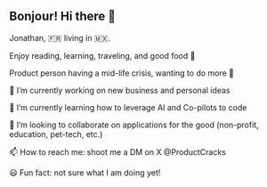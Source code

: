 ## Bonjour! Hi there 👋

Jonathan, 🇫🇷 living in 🇲🇽.

Enjoy reading, learning, traveling, and good food 🌮

Product person having a mid-life crisis, wanting to do more 🙏

🔭 I’m currently working on new business and personal ideas

🌱 I’m currently learning how to leverage AI and Co-pilots to code

👯 I’m looking to collaborate on applications for the good (non-profit, education, pet-tech, etc.)

📫 How to reach me: shoot me a DM on X @ProductCracks

😃 Fun fact: not sure what I am doing yet!
